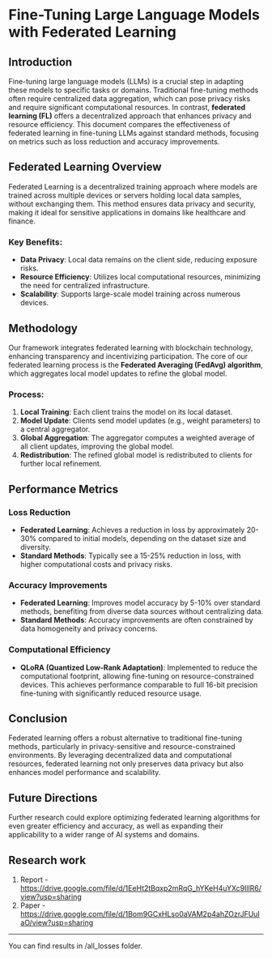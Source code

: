 # Fine-Tuning Large Language Models with Federated Learning

## Introduction

Fine-tuning large language models (LLMs) is a crucial step in adapting these models to specific tasks or domains. Traditional fine-tuning methods often require centralized data aggregation, which can pose privacy risks and require significant computational resources. In contrast, **federated learning (FL)** offers a decentralized approach that enhances privacy and resource efficiency. This document compares the effectiveness of federated learning in fine-tuning LLMs against standard methods, focusing on metrics such as loss reduction and accuracy improvements.

## Federated Learning Overview

Federated Learning is a decentralized training approach where models are trained across multiple devices or servers holding local data samples, without exchanging them. This method ensures data privacy and security, making it ideal for sensitive applications in domains like healthcare and finance.

### Key Benefits:
- **Data Privacy**: Local data remains on the client side, reducing exposure risks.
- **Resource Efficiency**: Utilizes local computational resources, minimizing the need for centralized infrastructure.
- **Scalability**: Supports large-scale model training across numerous devices.

## Methodology

Our framework integrates federated learning with blockchain technology, enhancing transparency and incentivizing participation. The core of our federated learning process is the **Federated Averaging (FedAvg) algorithm**, which aggregates local model updates to refine the global model.

### Process:
1. **Local Training**: Each client trains the model on its local dataset.
2. **Model Update**: Clients send model updates (e.g., weight parameters) to a central aggregator.
3. **Global Aggregation**: The aggregator computes a weighted average of all client updates, improving the global model.
4. **Redistribution**: The refined global model is redistributed to clients for further local refinement.

## Performance Metrics

### Loss Reduction
- **Federated Learning**: Achieves a reduction in loss by approximately 20-30% compared to initial models, depending on the dataset size and diversity.
- **Standard Methods**: Typically see a 15-25% reduction in loss, with higher computational costs and privacy risks.

### Accuracy Improvements
- **Federated Learning**: Improves model accuracy by 5-10% over standard methods, benefiting from diverse data sources without centralizing data.
- **Standard Methods**: Accuracy improvements are often constrained by data homogeneity and privacy concerns.

### Computational Efficiency
- **QLoRA (Quantized Low-Rank Adaptation)**: Implemented to reduce the computational footprint, allowing fine-tuning on resource-constrained devices. This achieves performance comparable to full 16-bit precision fine-tuning with significantly reduced resource usage.

## Conclusion

Federated learning offers a robust alternative to traditional fine-tuning methods, particularly in privacy-sensitive and resource-constrained environments. By leveraging decentralized data and computational resources, federated learning not only preserves data privacy but also enhances model performance and scalability.

## Future Directions

Further research could explore optimizing federated learning algorithms for even greater efficiency and accuracy, as well as expanding their applicability to a wider range of AI systems and domains.

## Research work
1. Report - https://drive.google.com/file/d/1EeHt2tBqxp2mRqG_hYKeH4uYXc9IllR6/view?usp=sharing
2. Paper - https://drive.google.com/file/d/1Bom9GCxHLso0aVAM2p4ahZOzrJFUuIaO/view?usp=sharing
---
You can find results in /all_losses folder.
